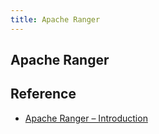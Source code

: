 ```yaml
---
title: Apache Ranger
---
```


## Apache Ranger


## Reference
- [Apache Ranger – Introduction](https://ranger.apache.org/)
